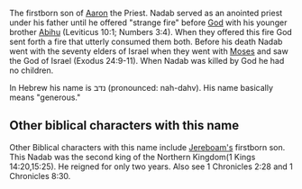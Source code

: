 The firstborn son of [Aaron](Aaron "Aaron") the Priest. Nadab
served as an anointed priest under his father until he offered
"strange fire" before [God](God "God") with his younger brother
[Abihu](Abihu "Abihu") (Leviticus 10:1; Numbers 3:4). When they
offered this fire God sent forth a fire that utterly consumed them
both. Before his death Nadab went with the seventy elders of Israel
when they went with [Moses](Moses "Moses") and saw the God of
Israel (Exodus 24:9-11). When Nadab was killed by God he had no
children.

In Hebrew his name is נדב (pronounced: nah-dahv). His name
basically means "generous."

## Other biblical characters with this name

Other Biblical characters with this name include
[Jereboam's](index.php?title=Jeroboam&action=edit&redlink=1 "Jeroboam (page does not exist)")
firstborn son. This Nadab was the second king of the Northern
Kingdom(1 Kings 14:20,15:25). He reigned for only two years. Also
see 1 Chronicles 2:28 and 1 Chronicles 8:30.



